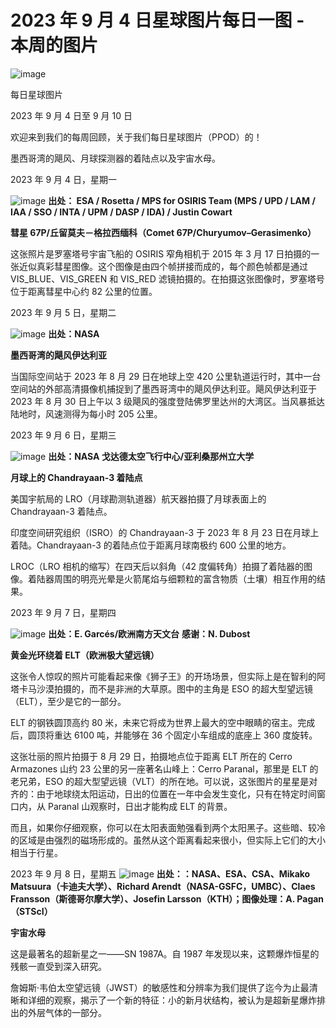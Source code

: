 # 2023 年 9 月 4 日星球图片每日一图 - 本周的图片

![image](https://github.com/SETICN/Translated-articles/assets/10327999/475b3a82-351d-468f-92bf-4ea35017a477)

每日星球图片

2023 年 9 月 4 日至 9 月 10 日

欢迎来到我们的每周回顾，关于我们每日星球图片（PPOD）的！

墨西哥湾的飓风、月球探测器的着陆点以及宇宙水母。

2023 年 9 月 4 日，星期一

![image](https://github.com/SETICN/Translated-articles/assets/10327999/416b7d3f-81b4-4fce-8be6-76881c0181c1)
**出处： ESA / Rosetta / MPS for OSIRIS Team (MPS / UPD / LAM / IAA / SSO / INTA / UPM / DASP / IDA) / Justin Cowart**

**彗星 67P/丘留莫夫－格拉西缅科（Comet 67P/Churyumov–Gerasimenko）**

这张照片是罗塞塔号宇宙飞船的 OSIRIS 窄角相机于 2015 年 3 月 17 日拍摄的一张近似真彩彗星图像。这个图像是由四个帧拼接而成的，每个颜色帧都是通过 VIS_BLUE、VIS_GREEN 和 VIS_RED 滤镜拍摄的。在拍摄这张图像时，罗塞塔号位于距离彗星中心约 82 公里的位置。

2023 年 9 月 5 日，星期二

![image](https://github.com/SETICN/Translated-articles/assets/10327999/111858fb-1127-4178-b0c5-306eb71bcc8c)
**出处：NASA**

**墨西哥湾的飓风伊达利亚**

当国际空间站于 2023 年 8 月 29 日在地球上空 420 公里轨道运行时，其中一台空间站的外部高清摄像机捕捉到了墨西哥湾中的飓风伊达利亚。飓风伊达利亚于 2023 年 8 月 30 日上午以 3 级飓风的强度登陆佛罗里达州的大湾区。当风暴抵达陆地时，风速测得为每小时 205 公里。

2023 年 9 月 6 日，星期三

![image](https://github.com/SETICN/Translated-articles/assets/10327999/133e6062-9957-459a-8f14-7622b420134e)
**出处：NASA 戈达德太空飞行中心/亚利桑那州立大学**

**月球上的 Chandrayaan-3 着陆点**

美国宇航局的 LRO（月球勘测轨道器）航天器拍摄了月球表面上的 Chandrayaan-3 着陆点。

印度空间研究组织（ISRO）的 Chandrayaan-3 于 2023 年 8 月 23 日在月球上着陆。Chandrayaan-3 的着陆点位于距离月球南极约 600 公里的地方。

LROC（LRO 相机的缩写）在四天后以斜角（42 度偏转角）拍摄了着陆器的图像。着陆器周围的明亮光晕是火箭尾焰与细颗粒的富含物质（土壤）相互作用的结果。

2023 年 9 月 7 日，星期四

![image](https://github.com/SETICN/Translated-articles/assets/10327999/091bab68-a36c-4efe-bcc4-4a87d0687d92)
**出处：E. Garcés/欧洲南方天文台** **感谢：N. Dubost**

**黄金光环绕着 ELT（欧洲极大望远镜）**

这张令人惊叹的照片可能看起来像《狮子王》的开场场景，但实际上是在智利的阿塔卡马沙漠拍摄的，而不是非洲的大草原。图中的主角是 ESO 的超大型望远镜（ELT），至少是它的一部分。

ELT 的钢铁圆顶高约 80 米，未来它将成为世界上最大的空中眼睛的宿主。完成后，圆顶将重达 6100 吨，并能够在 36 个固定小车组成的底座上 360 度旋转。

这张壮丽的照片拍摄于 8 月 29 日，拍摄地点位于距离 ELT 所在的 Cerro Armazones 山约 23 公里的另一座著名山峰上：Cerro Paranal，那里是 ELT 的老兄弟，ESO 的超大型望远镜（VLT）的所在地。可以说，这张图片的星星是对齐的：由于地球绕太阳运动，日出的位置在一年中会发生变化，只有在特定时间窗口内，从 Paranal 山观察时，日出才能构成 ELT 的背景。

而且，如果你仔细观察，你可以在太阳表面勉强看到两个太阳黑子。这些暗、较冷的区域是由强烈的磁场形成的。虽然从这个距离看起来很小，但实际上它们的大小相当于行星。

2023 年 9 月 8 日，星期五
![image](https://github.com/SETICN/Translated-articles/assets/10327999/08983299-983c-4e11-afe5-e7cc0bd5c07e)
**出处：：NASA、ESA、CSA、Mikako Matsuura（卡迪夫大学）、Richard Arendt（NASA-GSFC，UMBC）、Claes Fransson（斯德哥尔摩大学）、Josefin Larsson（KTH）；图像处理：A. Pagan（STScI）**

**宇宙水母**

这是最著名的超新星之一——SN 1987A。自 1987 年发现以来，这颗爆炸恒星的残骸一直受到深入研究。

詹姆斯·韦伯太空望远镜（JWST）的敏感性和分辨率为我们提供了迄今为止最清晰和详细的观察，揭示了一个新的特征：小的新月状结构，被认为是超新星爆炸排出的外层气体的一部分。
